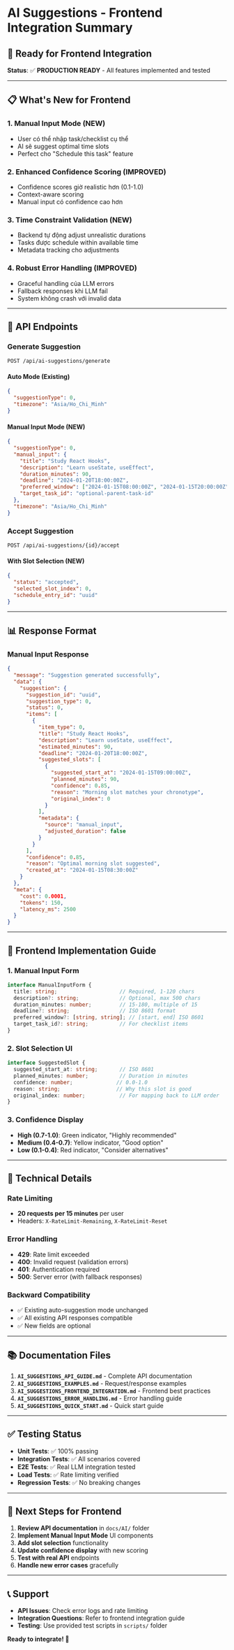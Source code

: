 # AI Suggestions - Frontend Integration Summary

## 🚀 Ready for Frontend Integration

**Status**: ✅ **PRODUCTION READY** - All features implemented and tested

---

## 📋 What's New for Frontend

### 1. **Manual Input Mode** (NEW)
- User có thể nhập task/checklist cụ thể
- AI sẽ suggest optimal time slots
- Perfect cho "Schedule this task" feature

### 2. **Enhanced Confidence Scoring** (IMPROVED)
- Confidence scores giờ realistic hơn (0.1-1.0)
- Context-aware scoring
- Manual input có confidence cao hơn

### 3. **Time Constraint Validation** (NEW)
- Backend tự động adjust unrealistic durations
- Tasks được schedule within available time
- Metadata tracking cho adjustments

### 4. **Robust Error Handling** (IMPROVED)
- Graceful handling của LLM errors
- Fallback responses khi LLM fail
- System không crash với invalid data

---

## 🔗 API Endpoints

### Generate Suggestion
```http
POST /api/ai-suggestions/generate
```

#### Auto Mode (Existing)
```json
{
  "suggestionType": 0,
  "timezone": "Asia/Ho_Chi_Minh"
}
```

#### Manual Input Mode (NEW)
```json
{
  "suggestionType": 0,
  "manual_input": {
    "title": "Study React Hooks",
    "description": "Learn useState, useEffect",
    "duration_minutes": 90,
    "deadline": "2024-01-20T18:00:00Z",
    "preferred_window": ["2024-01-15T08:00:00Z", "2024-01-15T20:00:00Z"],
    "target_task_id": "optional-parent-task-id"
  },
  "timezone": "Asia/Ho_Chi_Minh"
}
```

### Accept Suggestion
```http
POST /api/ai-suggestions/{id}/accept
```

#### With Slot Selection (NEW)
```json
{
  "status": "accepted",
  "selected_slot_index": 0,
  "schedule_entry_id": "uuid"
}
```

---

## 📊 Response Format

### Manual Input Response
```json
{
  "message": "Suggestion generated successfully",
  "data": {
    "suggestion": {
      "suggestion_id": "uuid",
      "suggestion_type": 0,
      "status": 0,
      "items": [
        {
          "item_type": 0,
          "title": "Study React Hooks",
          "description": "Learn useState, useEffect",
          "estimated_minutes": 90,
          "deadline": "2024-01-20T18:00:00Z",
          "suggested_slots": [
            {
              "suggested_start_at": "2024-01-15T09:00:00Z",
              "planned_minutes": 90,
              "confidence": 0.85,
              "reason": "Morning slot matches your chronotype",
              "original_index": 0
            }
          ],
          "metadata": {
            "source": "manual_input",
            "adjusted_duration": false
          }
        }
      ],
      "confidence": 0.85,
      "reason": "Optimal morning slot suggested",
      "created_at": "2024-01-15T08:30:00Z"
    }
  },
  "meta": {
    "cost": 0.0001,
    "tokens": 150,
    "latency_ms": 2500
  }
}
```

---

## 🎯 Frontend Implementation Guide

### 1. **Manual Input Form**
```typescript
interface ManualInputForm {
  title: string;                    // Required, 1-120 chars
  description?: string;             // Optional, max 500 chars
  duration_minutes: number;         // 15-180, multiple of 15
  deadline?: string;                // ISO 8601 format
  preferred_window?: [string, string]; // [start, end] ISO 8601
  target_task_id?: string;          // For checklist items
}
```

### 2. **Slot Selection UI**
```typescript
interface SuggestedSlot {
  suggested_start_at: string;       // ISO 8601
  planned_minutes: number;          // Duration in minutes
  confidence: number;              // 0.0-1.0
  reason: string;                  // Why this slot is good
  original_index: number;           // For mapping back to LLM order
}
```

### 3. **Confidence Display**
- **High (0.7-1.0)**: Green indicator, "Highly recommended"
- **Medium (0.4-0.7)**: Yellow indicator, "Good option"
- **Low (0.1-0.4)**: Red indicator, "Consider alternatives"

---

## 🔧 Technical Details

### Rate Limiting
- **20 requests per 15 minutes** per user
- Headers: `X-RateLimit-Remaining`, `X-RateLimit-Reset`

### Error Handling
- **429**: Rate limit exceeded
- **400**: Invalid request (validation errors)
- **401**: Authentication required
- **500**: Server error (with fallback responses)

### Backward Compatibility
- ✅ Existing auto-suggestion mode unchanged
- ✅ All existing API responses compatible
- ✅ New fields are optional

---

## 📚 Documentation Files

1. **`AI_SUGGESTIONS_API_GUIDE.md`** - Complete API documentation
2. **`AI_SUGGESTIONS_EXAMPLES.md`** - Request/response examples
3. **`AI_SUGGESTIONS_FRONTEND_INTEGRATION.md`** - Frontend best practices
4. **`AI_SUGGESTIONS_ERROR_HANDLING.md`** - Error handling guide
5. **`AI_SUGGESTIONS_QUICK_START.md`** - Quick start guide

---

## ✅ Testing Status

- **Unit Tests**: ✅ 100% passing
- **Integration Tests**: ✅ All scenarios covered
- **E2E Tests**: ✅ Real LLM integration tested
- **Load Tests**: ✅ Rate limiting verified
- **Regression Tests**: ✅ No breaking changes

---

## 🚀 Next Steps for Frontend

1. **Review API documentation** in `docs/AI/` folder
2. **Implement Manual Input Mode** UI components
3. **Add slot selection** functionality
4. **Update confidence display** with new scoring
5. **Test with real API** endpoints
6. **Handle new error cases** gracefully

---

## 📞 Support

- **API Issues**: Check error logs and rate limiting
- **Integration Questions**: Refer to frontend integration guide
- **Testing**: Use provided test scripts in `scripts/` folder

**Ready to integrate! 🎉**
